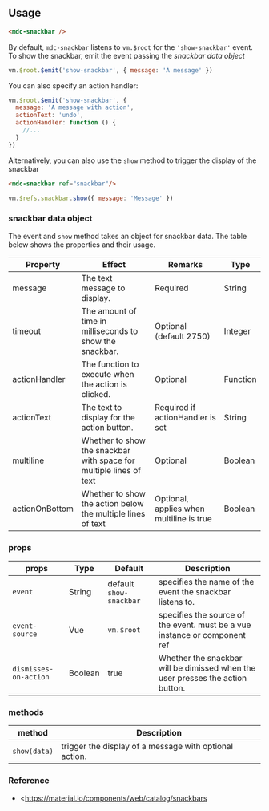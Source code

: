 ## Usage

```html
<mdc-snackbar />
```


By default, `mdc-snackbar` listens to `vm.$root` for the `'show-snackbar'` event.
To show the snackbar, emit the event passing the _snackbar data object_
```javascript
vm.$root.$emit('show-snackbar', { message: 'A message' })
```

You can also specify an action handler:
```javascript
vm.$root.$emit('show-snackbar', { 
  message: 'A message with action',
  actionText: 'undo',
  actionHandler: function () {
    //... 
  }
})

```

Alternatively, you can also use the `show` method to trigger the display of the 
snackbar

```html
<mdc-snackbar ref="snackbar"/>
```

```javascript
vm.$refs.snackbar.show({ message: 'Message' })

```


### snackbar data object

The event and `show` method takes an object for snackbar data. The table below shows the
properties and their usage.

| Property | Effect | Remarks | Type |
|-----------|--------|---------|---------|
| message   | The text message to display. | Required | String |
| timeout   | The amount of time in milliseconds to show the snackbar. | Optional (default 2750) | Integer |
| actionHandler | The function to execute when the action is clicked. | Optional | Function |
| actionText | The text to display for the action button. | Required if actionHandler is set |  String |
| multiline | Whether to show the snackbar with space for multiple lines of text | Optional |  Boolean |
| actionOnBottom | Whether to show the action below the multiple lines of text | Optional, applies when multiline is true |  Boolean |


### props

| props | Type | Default | Description |
|-------|------|---------|-------------|
| `event` | String | default `show-snackbar` | specifies the name of the event the snackbar listens to.| 
| `event-source`|Vue| `vm.$root` | specifies the source of the event. must be a vue instance or component ref|
| `dismisses-on-action` |Boolean| true| Whether the snackbar will be dimissed when the user presses the action button.  |


### methods

| method | Description |
|--------|-------------|
| `show(data)` |  trigger the display of a message with optional action.| 

### Reference
- <https://material.io/components/web/catalog/snackbars



